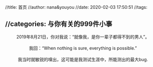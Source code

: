 //title: 首页
//author: nana&youyou
//date: 2020-02-03 17:50:51
//tags:

//categories: 与你有关的999件小事
---
<center>2019年8月21日，你对我说：“就像我，是你一辈子都得不到的男人”。</center>
&nbsp;
<center>我回：“When nothing is sure, everything is possible.”</center>
&nbsp;
<center>我当时就敏锐的嗅出，这可能是我测试生涯中，所能测出的最大bug.</center>
